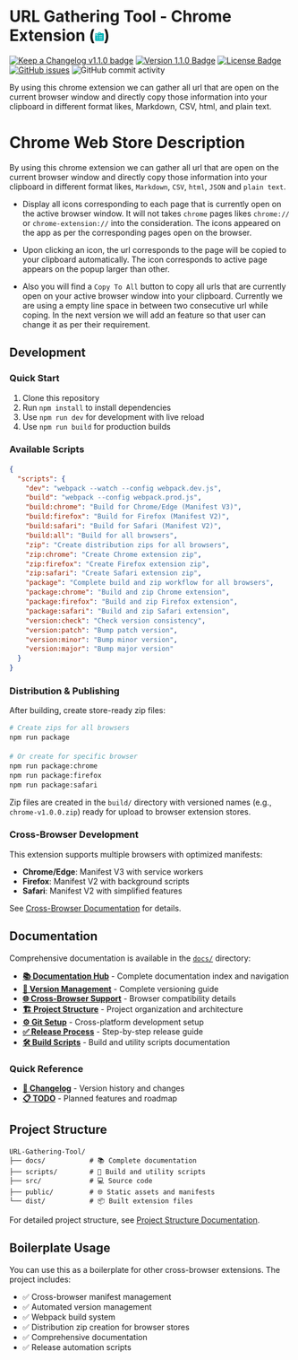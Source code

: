 # URL Gathering Tool - Chrome Extension (<img src="./public/assets/img/180.png" height=16 alt="Chrome Extension " />)

[![Keep a Changelog v1.1.0 badge][changelog-badge]][changelog]
[![Version 1.1.0 Badge][version-badge]][changelog]
[![License Badge][license-badge]][license]
[![GitHub issues][github-issue]][issue]
![GitHub commit activity][commit-activity]

By using this chrome extension we can  gather all url that are open on the current browser window and directly copy those information into your clipboard in different format likes, Markdown, CSV, html, and plain text.


# Chrome Web Store Description


By using this chrome extension we can gather all url that are open on the current browser window and directly copy those information into your clipboard in different format likes, `Markdown`, `CSV`, `html`, `JSON` and `plain text`.


- Display all icons corresponding to each page that is currently open on the active browser window. It will not takes `chrome` pages likes `chrome://` or `chrome-extension://` into the consideration. The icons appeared on the app as per the corresponding pages open on the browser.

- Upon clicking an icon, the url corresponds to the page will be copied to your clipboard automatically. The icon corresponds to active page appears on the popup larger than other.

- Also you will find a `Copy To All` button to copy all urls that are currently open on your active browser window  into your clipboard. Currently we are using a empty line space in between two consecutive url while coping. In the next version we will add an feature so that user can change it as per their requirement.




## Development

### Quick Start
1. Clone this repository
2. Run `npm install` to install dependencies
3. Use `npm run dev` for development with live reload
4. Use `npm run build` for production builds

### Available Scripts
```json
{
  "scripts": {
    "dev": "webpack --watch --config webpack.dev.js",
    "build": "webpack --config webpack.prod.js",
    "build:chrome": "Build for Chrome/Edge (Manifest V3)",
    "build:firefox": "Build for Firefox (Manifest V2)",
    "build:safari": "Build for Safari (Manifest V2)",
    "build:all": "Build for all browsers",
    "zip": "Create distribution zips for all browsers",
    "zip:chrome": "Create Chrome extension zip",
    "zip:firefox": "Create Firefox extension zip",
    "zip:safari": "Create Safari extension zip",
    "package": "Complete build and zip workflow for all browsers",
    "package:chrome": "Build and zip Chrome extension",
    "package:firefox": "Build and zip Firefox extension",
    "package:safari": "Build and zip Safari extension",
    "version:check": "Check version consistency",
    "version:patch": "Bump patch version",
    "version:minor": "Bump minor version",
    "version:major": "Bump major version"
  }
}
```

### Distribution & Publishing
After building, create store-ready zip files:
```bash
# Create zips for all browsers
npm run package

# Or create for specific browser
npm run package:chrome
npm run package:firefox
npm run package:safari
```

Zip files are created in the `build/` directory with versioned names (e.g., `chrome-v1.0.0.zip`) ready for upload to browser extension stores.

### Cross-Browser Development
This extension supports multiple browsers with optimized manifests:
- **Chrome/Edge**: Manifest V3 with service workers
- **Firefox**: Manifest V2 with background scripts
- **Safari**: Manifest V2 with simplified features

See [Cross-Browser Documentation](./docs/CROSS-BROWSER-MANIFEST.md) for details.

## Documentation

Comprehensive documentation is available in the [`docs/`](./docs/) directory:

- **[📚 Documentation Hub](./docs/README.md)** - Complete documentation index and navigation
- **[🔧 Version Management](./docs/VERSION-MANAGEMENT.md)** - Complete versioning guide
- **[🌐 Cross-Browser Support](./docs/CROSS-BROWSER-MANIFEST.md)** - Browser compatibility details
- **[🏗️ Project Structure](./docs/STRUCTURE.md)** - Project organization and architecture
- **[⚙️ Git Setup](./docs/SETUP-GIT.md)** - Cross-platform development setup
- **[✅ Release Process](./docs/RELEASE-CHECKLIST.md)** - Step-by-step release guide
- **[🛠️ Build Scripts](./scripts/README.md)** - Build and utility scripts documentation

### Quick Reference
- **[📝 Changelog](./CHANGELOG.md)** - Version history and changes
- **[📋 TODO](./TODO.md)** - Planned features and roadmap

## Project Structure

```
URL-Gathering-Tool/
├── docs/           # 📚 Complete documentation
├── scripts/        # 🔧 Build and utility scripts
├── src/            # 💻 Source code
├── public/         # 🌐 Static assets and manifests
└── dist/           # 📦 Built extension files
```

For detailed project structure, see [Project Structure Documentation](./docs/STRUCTURE.md).

## Boilerplate Usage
You can use this as a boilerplate for other cross-browser extensions. The project includes:
- ✅ Cross-browser manifest management
- ✅ Automated version management
- ✅ Webpack build system
- ✅ Distribution zip creation for browser stores
- ✅ Comprehensive documentation
- ✅ Release automation scripts





<!-- Links -->

[changelog]: ./CHANGELOG.md
[changelog-badge]: https://img.shields.io/badge/changelog-Keep%20a%20Changelog%20v1.1.0-%23E05735
[license]: ./LICENSE
[source]: src/
[pull-request]: https://help.github.com/articles/creating-a-pull-request/
[fork]: https://help.github.com/articles/fork-a-repo/
[version-badge]: https://img.shields.io/badge/version-0.0.2-blue.svg
[license-badge]: https://img.shields.io/github/license/rjanain/url-gathering-chrome-extension
[github-issue]: https://img.shields.io/github/issues/rjanain/url-gathering-chrome-extension
[issue]: https://github.com/rjanain/url-gathering-chrome-extension/issues
[commit-activity]: https://img.shields.io/github/commit-activity/m/rjanain/url-gathering-chrome-extension
